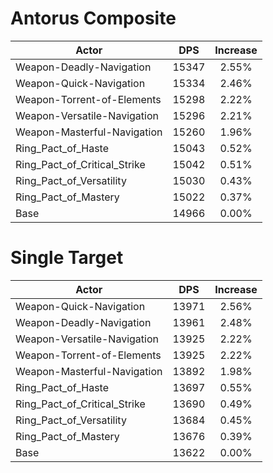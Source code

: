 # Antorus Composite
| Actor | DPS | Increase |
|---|:---:|:---:|
|Weapon-Deadly-Navigation|15347|2.55%|
|Weapon-Quick-Navigation|15334|2.46%|
|Weapon-Torrent-of-Elements|15298|2.22%|
|Weapon-Versatile-Navigation|15296|2.21%|
|Weapon-Masterful-Navigation|15260|1.96%|
|Ring_Pact_of_Haste|15043|0.52%|
|Ring_Pact_of_Critical_Strike|15042|0.51%|
|Ring_Pact_of_Versatility|15030|0.43%|
|Ring_Pact_of_Mastery|15022|0.37%|
|Base|14966|0.00%|

# Single Target
| Actor | DPS | Increase |
|---|:---:|:---:|
|Weapon-Quick-Navigation|13971|2.56%|
|Weapon-Deadly-Navigation|13961|2.48%|
|Weapon-Versatile-Navigation|13925|2.22%|
|Weapon-Torrent-of-Elements|13925|2.22%|
|Weapon-Masterful-Navigation|13892|1.98%|
|Ring_Pact_of_Haste|13697|0.55%|
|Ring_Pact_of_Critical_Strike|13690|0.49%|
|Ring_Pact_of_Versatility|13684|0.45%|
|Ring_Pact_of_Mastery|13676|0.39%|
|Base|13622|0.00%|
